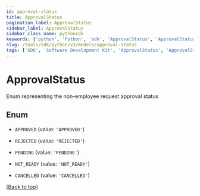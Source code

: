 ```yaml
---
id: approval-status
title: ApprovalStatus
pagination_label: ApprovalStatus
sidebar_label: ApprovalStatus
sidebar_class_name: pythonsdk
keywords: ['python', 'Python', 'sdk', 'ApprovalStatus', 'ApprovalStatus'] 
slug: /tools/sdk/python/v3/models/approval-status
tags: ['SDK', 'Software Development Kit', 'ApprovalStatus', 'ApprovalStatus']
---
```


# ApprovalStatus

Enum representing the non-employee request approval status

## Enum

* `APPROVED` (value: `'APPROVED'`)

* `REJECTED` (value: `'REJECTED'`)

* `PENDING` (value: `'PENDING'`)

* `NOT_READY` (value: `'NOT_READY'`)

* `CANCELLED` (value: `'CANCELLED'`)

[[Back to top]](#) 

